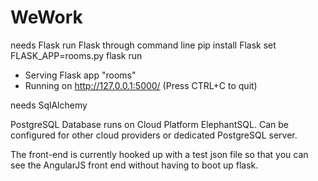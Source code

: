 # WeWork
needs Flask
run Flask through command line 
pip install Flask
set FLASK_APP=rooms.py 
flask run
 * Serving Flask app "rooms"
 * Running on http://127.0.0.1:5000/ (Press CTRL+C to quit)

needs SqlAlchemy

PostgreSQL Database runs on Cloud Platform ElephantSQL. Can be configured for other cloud providers or dedicated PostgreSQL server.

The front-end is currently hooked up with a test json file so that you can see the AngularJS front end without having to boot up flask.
